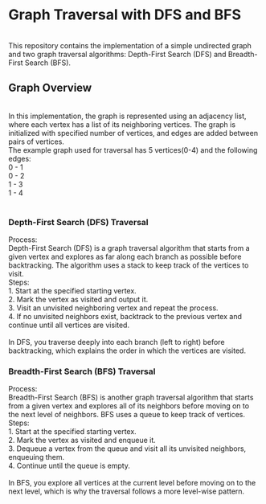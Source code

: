 # Graph Traversal with DFS and BFS
<br>
This repository contains the implementation of a simple undirected graph and two graph traversal algorithms: Depth-First Search (DFS) and Breadth-First Search (BFS).
<br>
<h2>Graph Overview</h2>
<br>
In this implementation, the graph is represented using an adjacency list, where each vertex has a list of its neighboring vertices. The graph is initialized with specified number of vertices, and edges are added between pairs of vertices.
<br>
The example graph used for traversal has 5 vertices(0-4) and the following edges:<br>
0 - 1 <br>
0 - 2 <br>
1 - 3 <br>
1 - 4 <br>
<br>
<h3>Depth-First Search (DFS) Traversal</h3>
Process:<br>
Depth-First Search (DFS) is a graph traversal algorithm that starts from a given vertex and explores as far along each branch as possible before backtracking. The algorithm uses a stack to keep track of the vertices to visit.<br>
Steps: <br>
1. Start at the specified starting vertex.<br>
2. Mark the vertex as visited and output it.<br>
3. Visit an unvisited neighboring vertex and repeat the process.<br>
4. If no unvisited neighbors exist, backtrack to the previous vertex and continue until all vertices are visited.<br>
<br>
In DFS, you traverse deeply into each branch (left to right) before backtracking, which explains the order in which the vertices are visited.
<br>
<h3>Breadth-First Search (BFS) Traversal</h3>
Process: <br>
Breadth-First Search (BFS) is another graph traversal algorithm that starts from a given vertex and explores all of its neighbors before moving on to the next level of neighbors. BFS uses a queue to keep track of vertices.
Steps: <br>
1. Start at the specified starting vertex.<br>
2. Mark the vertex as visited and enqueue it.<br>
3. Dequeue a vertex from the queue and visit all its unvisited neighbors, enqueuing them.<br>
4. Continue until the queue is empty.<br>
<br>
In BFS, you explore all vertices at the current level before moving on to the next level, which is why the traversal follows a more level-wise pattern.